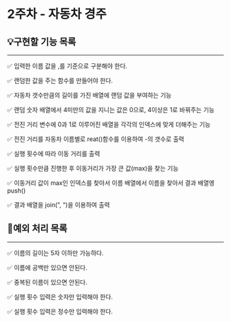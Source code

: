 # 2주차 - 자동차 경주

## 💡구현할 기능 목록

---

✅  입력한 이름 값을 ,를 기준으로 구분해야 한다.

✅  랜덤한 값을 주는 함수를 만들어야 한다.

✅  자동차 갯수만큼의 길이를 가진 배열에 랜덤 값을 부여하는 기능

✅  랜덤 숫자 배열에서 4미만의 값을 지니는 값은 0으로, 4이상은 1로 바꿔주는 기능

✅  전진 거리 변수에 0과 1로 이루어진 배열을 각각의 인덱스에 맞게 더해주는 기능

✅  전진 거리를 자동차 이름별로 reat()함수를 이용하여 -의 갯수로 출력

✅  실행 횟수에 따라 이동 거리를 출력

✅  실행 횟수만큼 진행한 후 이동거리가 가장 큰 값(max)을 찾는 기능

✅  이동거리 값이 max인 인덱스를 찾아서 이름 배열에서 이름을 찾아서 결과 배열엥 push()

✅  결과 배열을 join(”, “)을 이용하여 출력

## 🚨예외 처리 목록

---

✅  이름의 길이는 5자 이하만 가능하다.

✅  이름에 공백만 있으면 안된다.

✅  중복된 이름이 있으면 안된다.

✅  실행 횟수 입력은 숫자만 입력해야 한다.

✅  실행 횟수 입력은 정수만 입력해야 한다.
